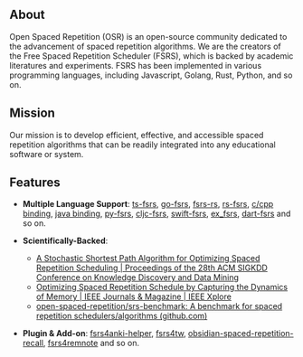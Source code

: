 ## About

Open Spaced Repetition (OSR) is an open-source community dedicated to the advancement of spaced repetition algorithms. We are the creators of the Free Spaced Repetition Scheduler (FSRS), which is backed by academic literatures and experiments. FSRS has been implemented in various programming languages, including Javascript, Golang, Rust, Python, and so on.

## Mission

Our mission is to develop efficient, effective, and accessible spaced repetition algorithms that can be readily integrated into any educational software or system.

## Features

- **Multiple Language Support**: [ts-fsrs](https://github.com/open-spaced-repetition/ts-fsrs), [go-fsrs](https://github.com/open-spaced-repetition/go-fsrs), [fsrs-rs](https://github.com/open-spaced-repetition/fsrs-rs), [rs-fsrs](https://github.com/open-spaced-repetition/rs-fsrs), [c/cpp binding](https://github.com/open-spaced-repetition/rs-fsrs-c), [java binding](https://github.com/open-spaced-repetition/rs-fsrs-java), [py-fsrs](https://github.com/open-spaced-repetition/py-fsrs), [cljc-fsrs](https://github.com/open-spaced-repetition/cljc-fsrs), [swift-fsrs](https://github.com/open-spaced-repetition/swift-fsrs), [ex_fsrs](https://github.com/open-spaced-repetition/ex_fsrs), [dart-fsrs](https://github.com/open-spaced-repetition/dart-fsrs) and so on.

- **Scientifically-Backed**:
  - [A Stochastic Shortest Path Algorithm for Optimizing Spaced Repetition Scheduling | Proceedings of the 28th ACM SIGKDD Conference on Knowledge Discovery and Data Mining](https://dl.acm.org/doi/10.1145/3534678.3539081?cid=99660547150)
  - [Optimizing Spaced Repetition Schedule by Capturing the Dynamics of Memory | IEEE Journals & Magazine | IEEE Xplore](https://ieeexplore.ieee.org/document/10059206)
  - [open-spaced-repetition/srs-benchmark: A benchmark for spaced repetition schedulers/algorithms (github.com)](https://github.com/open-spaced-repetition/srs-benchmark)

- **Plugin & Add-on**: [fsrs4anki-helper](https://github.com/open-spaced-repetition/fsrs4anki-helper), [fsrs4tw](https://github.com/open-spaced-repetition/fsrs4tw), [obsidian-spaced-repetition-recall](https://github.com/open-spaced-repetition/obsidian-spaced-repetition-recall), [fsrs4remnote](https://github.com/open-spaced-repetition/fsrs4remnote) and so on.
